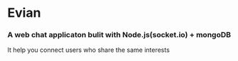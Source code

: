 # Evian
### A web chat applicaton bulit with Node.js(socket.io) + mongoDB


It help you connect users who share the same interests
